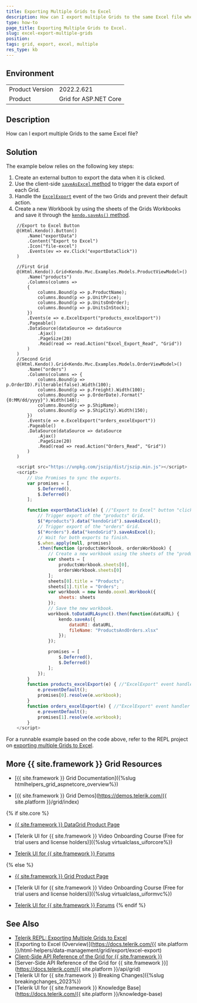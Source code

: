 ```yaml
---
title: Exporting Multiple Grids to Excel
description: How can I export multiple Grids to the same Excel file when working with {{ site.product }}?
type: how-to
page_title: Exporting Multiple Grids to Excel.
slug: excel-export-multiple-grids
position:
tags: grid, export, excel, multiple
res_type: kb
---
```


## Environment
<table>
	<tbody>
		<tr>
			<td>Product Version</td>
			<td>2022.2.621</td>
		</tr>
		<tr>
			<td>Product</td>
			<td>Grid for ASP.NET Core</td>
		</tr>
	</tbody>
</table>


## Description

How can I export multiple Grids to the same Excel file?

## Solution

The example below relies on the following key steps:

1. Create an external button to export the data when it is clicked.
1. Use the client-side [`saveAsExcel` method](https://docs.telerik.com/kendo-ui/api/javascript/ui/grid/methods/saveasexcel) to trigger the data export of each Grid.
1. Handle the [`ExcelExport`](https://docs.telerik.com/aspnet-core/api/kendo.mvc.ui.fluent/grideventbuilder#excelexportsystemstring) event of the two Grids and prevent their default action.
1. Create a new Workbook by using the sheets of the Grids Workbooks and save it through the [`kendo.saveAs()` method](https://docs.telerik.com/kendo-ui/api/javascript/kendo/methods/saveas).

```Index.cshtml
    //Export to Excel Button
    @(Html.Kendo().Button()
        .Name("exportData")
        .Content("Export to Excel")
        .Icon("file-excel")
        .Events(ev => ev.Click("exportDataClick"))
    )

    //First Grid
    @(Html.Kendo().Grid<Kendo.Mvc.Examples.Models.ProductViewModel>()
        .Name("products")
        .Columns(columns =>
        {
            columns.Bound(p => p.ProductName);
            columns.Bound(p => p.UnitPrice);
            columns.Bound(p => p.UnitsOnOrder);
            columns.Bound(p => p.UnitsInStock);
        })
        .Events(e => e.ExcelExport("products_excelExport"))
        .Pageable()
        .DataSource(dataSource => dataSource
            .Ajax()
            .PageSize(20)
            .Read(read => read.Action("Excel_Export_Read", "Grid"))
        )
    )
    //Second Grid
    @(Html.Kendo().Grid<Kendo.Mvc.Examples.Models.OrderViewModel>()    
        .Name("orders")
        .Columns(columns => {
            columns.Bound(p => p.OrderID).Filterable(false).Width(100);
            columns.Bound(p => p.Freight).Width(100);
            columns.Bound(p => p.OrderDate).Format("{0:MM/dd/yyyy}").Width(140);
            columns.Bound(p => p.ShipName);
            columns.Bound(p => p.ShipCity).Width(150);
        })
        .Events(e => e.ExcelExport("orders_excelExport"))
        .Pageable()
        .DataSource(dataSource => dataSource
            .Ajax()
            .PageSize(20)
            .Read(read => read.Action("Orders_Read", "Grid"))
        )
    )
```
```JavaScript
    <script src="https://unpkg.com/jszip/dist/jszip.min.js"></script>
    <script>
        // Use Promises to sync the exports.
        var promises = [
            $.Deferred(),
            $.Deferred()
        ];

        function exportDataClick(e) { //"Export to Excel" button "click" event handler.
            // Trigger export of the "products" Grid.
            $("#products").data("kendoGrid").saveAsExcel();
            // Trigger export of the "orders" Grid.
            $("#orders").data("kendoGrid").saveAsExcel();
            // Wait for both exports to finish.
            $.when.apply(null, promises)
            .then(function (productsWorkbook, ordersWorkbook) {
                // Create a new workbook using the sheets of the "products" and "orders" workbooks.
                var sheets = [
                    productsWorkbook.sheets[0],
                    ordersWorkbook.sheets[0]
                ];
                sheets[0].title = "Products";
                sheets[1].title = "Orders";
                var workbook = new kendo.ooxml.Workbook({
                    sheets: sheets
                });
                // Save the new workbook.
                workbook.toDataURLAsync().then(function(dataURL) {
                    kendo.saveAs({
                        dataURI: dataURL,
                        fileName: "ProductsAndOrders.xlsx"
                    });
                });

                promises = [
                    $.Deferred(),
                    $.Deferred()
                ];
            });
        }
        function products_excelExport(e) { //"ExcelExport" event handler of "products" Grid.
            e.preventDefault();
            promises[0].resolve(e.workbook);
        }
        function orders_excelExport(e) { //"ExcelExport" event handler of "orders" Grid.
            e.preventDefault();
            promises[1].resolve(e.workbook);
        }
    </script>
```

For a runnable example based on the code above, refer to the REPL project on [exporting multiple Grids to Excel](https://netcorerepl.telerik.com/wcYKwCPR52YDsbfP56).

## More {{ site.framework }} Grid Resources

* [{{ site.framework }} Grid Documentation]({%slug htmlhelpers_grid_aspnetcore_overview%})

* [{{ site.framework }} Grid Demos](https://demos.telerik.com/{{ site.platform }}/grid/index)

{% if site.core %}
* [{{ site.framework }} DataGrid Product Page](https://www.telerik.com/aspnet-core-ui/grid)

* [Telerik UI for {{ site.framework }} Video Onboarding Course (Free for trial users and license holders)]({%slug virtualclass_uiforcore%})

* [Telerik UI for {{ site.framework }} Forums](https://www.telerik.com/forums/aspnet-core-ui)

{% else %}
* [{{ site.framework }} Grid Product Page](https://www.telerik.com/aspnet-mvc/grid)

* [Telerik UI for {{ site.framework }} Video Onboarding Course (Free for trial users and license holders)]({%slug virtualclass_uiformvc%})

* [Telerik UI for {{ site.framework }} Forums](https://www.telerik.com/forums/aspnet-mvc)
{% endif %}

## See Also

* [Telerik REPL: Exporting Multiple Grids to Excel](https://netcorerepl.telerik.com/wcYKwCPR52YDsbfP56)
* [Exporting to Excel (Overview)](https://docs.telerik.com/{{ site.platform }}/html-helpers/data-management/grid/export/excel-export)
* [Client-Side API Reference of the Grid for {{ site.framework }}](https://docs.telerik.com/kendo-ui/api/javascript/ui/grid)
* [Server-Side API Reference of the Grid for {{ site.framework }}](https://docs.telerik.com/{{ site.platform }}/api/grid)
* [Telerik UI for {{ site.framework }} Breaking Changes]({%slug breakingchanges_2023%})
* [Telerik UI for {{ site.framework }} Knowledge Base](https://docs.telerik.com/{{ site.platform }}/knowledge-base)
